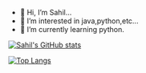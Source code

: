 - 👋 Hi, I’m Sahil...
- 👀 I’m interested in java,python,etc...
- 🌱 I’m currently learning python.


[![Sahil's GitHub stats](https://github-readme-stats.vercel.app/api?username=ItsSahilXd)](https://github.com/anuraghazra/github-readme-stats)

[![Top Langs](https://github-readme-stats.vercel.app/api/top-langs/?username=ItsSahilXd)](https://github.com/anuraghazra/github-readme-stats)
